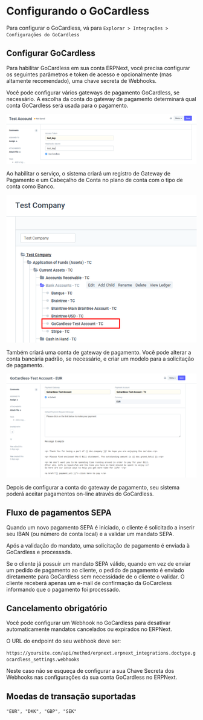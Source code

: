 # Configurando o GoCardless



Para configurar o GoCardless, vá para `Explorar > Integrações > Configurações do GoCardless`


## Configurar GoCardless


Para habilitar GoCardless em sua conta ERPNext, você precisa configurar os seguintes parâmetros e token de acesso e opcionalmente (mas altamente recomendado), uma chave secreta de Webhooks.


Você pode configurar vários gateways de pagamento GoCardless, se necessário. A escolha da conta do gateway de pagamento determinará qual conta GoCardless será usada para o pagamento.


![Configurações GoCardless](/files/gocardless_account.png)


Ao habilitar o serviço, o sistema criará um registro de Gateway de Pagamento e um Cabeçalho de Conta no plano de conta com o tipo de conta como Banco.


![GoCardless COA](/files/gocardless_coa.png)


Também criará uma conta de gateway de pagamento. Você pode alterar a conta bancária padrão, se necessário, e criar um modelo para a solicitação de pagamento.


![Conta de gateway de pagamento](/files/payment_gateway_account_gocardless.png)


Depois de configurar a conta do gateway de pagamento, seu sistema poderá aceitar pagamentos on-line através do GoCardless.


## Fluxo de pagamentos SEPA


Quando um novo pagamento SEPA é iniciado, o cliente é solicitado a inserir seu IBAN (ou número de conta local) e a validar um mandato SEPA.


Após a validação do mandato, uma solicitação de pagamento é enviada à GoCardless e processada.


Se o cliente já possuir um mandato SEPA válido, quando em vez de enviar um pedido de pagamento ao cliente, o pedido de pagamento é enviado diretamente para GoCardless sem necessidade de o cliente o validar.
O cliente receberá apenas um e-mail de confirmação da GoCardless informando que o pagamento foi processado.


## Cancelamento obrigatório


Você pode configurar um Webhook no GoCardless para desativar automaticamente mandatos cancelados ou expirados no ERPNext.


O URL do endpoint do seu webhook deve ser:


`https://yoursite.com/api/method/erpnext.erpnext_integrations.doctype.gocardless_settings.webhooks`


Neste caso não se esqueça de configurar a sua Chave Secreta dos Webhooks nas configurações da sua conta GoCardless no ERPNext.


## Moedas de transação suportadas


`"EUR", "DKK", "GBP", "SEK"`

